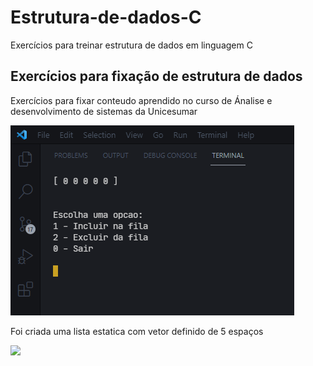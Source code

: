 # Estrutura-de-dados-C
Exercícios para treinar estrutura de dados em linguagem C
<h2>Exercícios para fixação de estrutura de dados</h2>
<p>Exercícios para fixar conteudo aprendido no curso de Ánalise e desenvolvimento de sistemas da Unicesumar</p>
<img src="src/assets/Screenshot_1.png"> 
<p>Foi criada uma lista estatica com vetor definido de 5 espaços</p>
<img src="src/assts/Screenshot_2.png">
